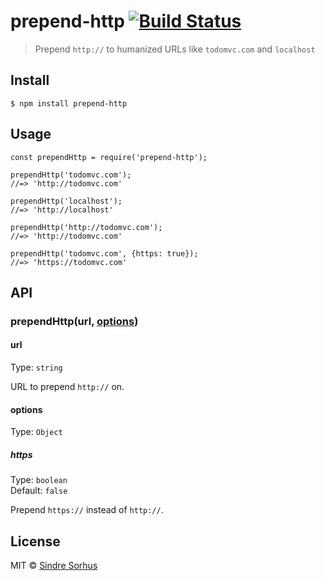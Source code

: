 prepend-http [![Build Status](https://travis-ci.org/sindresorhus/prepend-http.svg?branch=master)](https://travis-ci.org/sindresorhus/prepend-http)
==================================================================================================================================================

> Prepend `http://` to humanized URLs like `todomvc.com` and `localhost`

Install
-------

    $ npm install prepend-http

Usage
-----

    const prependHttp = require('prepend-http');

    prependHttp('todomvc.com');
    //=> 'http://todomvc.com'

    prependHttp('localhost');
    //=> 'http://localhost'

    prependHttp('http://todomvc.com');
    //=> 'http://todomvc.com'

    prependHttp('todomvc.com', {https: true});
    //=> 'https://todomvc.com'

API
---

### prependHttp(url, [options](#options))

#### url

Type: `string`

URL to prepend `http://` on.

#### options

Type: `Object`

##### https

Type: `boolean`  
Default: `false`

Prepend `https://` instead of `http://`.

License
-------

MIT © [Sindre Sorhus](https://sindresorhus.com)
